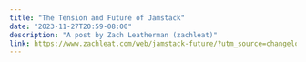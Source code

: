 ```yaml
---
title: "The Tension and Future of Jamstack"
date: "2023-11-27T20:59-08:00"
description: "A post by Zach Leatherman (zachleat)"
link: https://www.zachleat.com/web/jamstack-future/?utm_source=changelog-news
---
```

